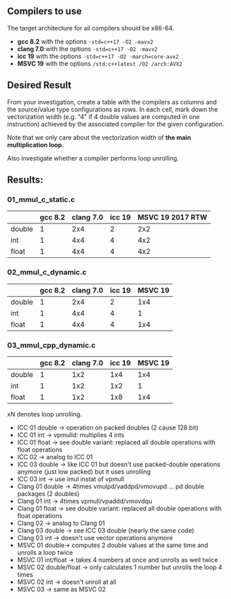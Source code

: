 ## Compilers to use

The target architecture for all compilers should be x86-64.

- **gcc 8.2** with the options `-std=c++17 -O2 -mavx2`
- **clang 7.0** with the options `-std=c++17 -O2 -mavx2`
- **icc 19** with the options `-std=c++17 -O2 -march=core-avx2`
- **MSVC 19** with the options `/std:c++latest /O2 /arch:AVX2`

## Desired Result

From your investigation, create a table with the compilers as columns and the source/value type configurations as rows. In each cell, mark down the vectorization width (e.g. "4" if 4 double values are computed in one instruction) achieved by the associated compiler for the given configuration.

Note that we only care about the vectorization width of **the main multiplication loop**.

Also investigate whether a compiler performs loop unrolling.

## Results:

### 01_mmul_c_static.c

|        	| gcc 8.2 	| clang 7.0 	| icc 19 	| MSVC 19 2017 RTW 	|
|--------	|---------	|-----------	|--------	|---------	|
| double 	|     1    	|      2x4     	|    2   	|     2x2    	|
| int    	|     1    	|      4x4     	|    4   	|     4x2    	|
| float  	|     1    	|      4x4     	|    4   	|     4x2    	|


### 02_mmul_c_dynamic.c

|        	| gcc 8.2 	| clang 7.0 	| icc 19 	| MSVC 19 	|
|--------	|---------	|-----------	|--------	|---------	|
| double 	|     1    	|     2x4      	|    2    	|     1x4    	|
| int    	|     1    	|     4x4      	|    4    	|      1   	|
| float  	|     1    	|     4x4      	|    4    	|     1x4    	|


### 03_mmul_cpp_dynamic.c

|        	| gcc 8.2 	| clang 7.0 	| icc 19 	| MSVC 19 	|
|--------	|---------	|-----------	|--------	|---------	|
| double 	|     1    	|      1x2     	|   1x4     	|    1x4     	|
| int    	|     1    	|      1x2     	|   1x2     	|    1     	|
| float  	|     1    	|      1x2     	|   1x8     	|    1x4     	|


xN denotes loop unrolling.

- ICC 01 double -> operation on packed doubles (2 cause 128 bit) 
- ICC 01 int -> vpmulld: multiplies 4 ints
- ICC 01 float -> see double variant: replaced all double operations with float operations
- ICC 02 -> analog to ICC 01
- ICC 03 double -> like ICC 01 but doesn't use packed-double operations anymore (just low packed) but it uses unrolling
- ICC 03 int -> use imul instat of vpmull
- Clang 01 double -> 4times vmulpd/vaddpd/vmovupd ... pd double packages (2 doubles)
- Clang 01 int -> 4times vpmull/vpaddd/vmovdqu
- Clang 01 float -> see double variant:  replaced all double operations with float operations
- Clang 02 -> analog to Clang 01
- Clang 03 double -> see ICC 03 double (nearly the same code)
- Clang 03 int -> doesn't use vector operations anymore
- MSVC 01 double-> computes 2 double values at the same time and unrolls a loop twice
- MSVC 01 int/float -> takes 4 numbers at once and unrolls as well twice
- MSVC 02 double/float -> only calculates 1 number but unrolls the loop 4 times
- MSVC 02 int -> doesn't unroll at all
- MSVC 03 -> same as MSVC 02


